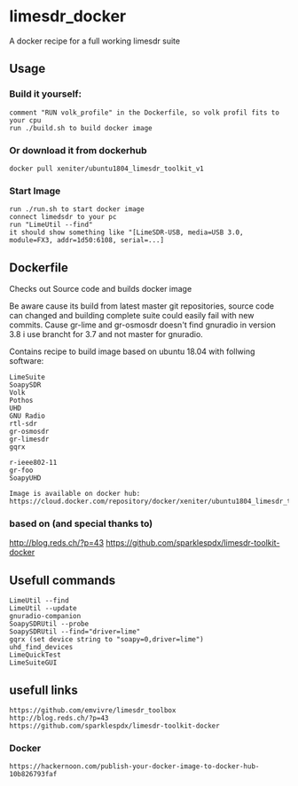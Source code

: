 # limesdr_docker
A docker recipe for a full working limesdr suite

## Usage

### Build it yourself:
    comment "RUN volk_profile" in the Dockerfile, so volk profil fits to your cpu
    run ./build.sh to build docker image
    
### Or download it from dockerhub
    docker pull xeniter/ubuntu1804_limesdr_toolkit_v1

### Start Image    
    run ./run.sh to start docker image
    connect limedsdr to your pc
    run "LimeUtil --find"
    it should show something like "[LimeSDR-USB, media=USB 3.0, module=FX3, addr=1d50:6108, serial=...]
    
## 

## Dockerfile

Checks out Source code and builds docker image

Be aware cause its build from latest master git repositories, source code can changed and building complete suite could easily fail with new commits.
Cause gr-lime and gr-osmosdr doesn't find gnuradio in version 3.8 i use brancht for 3.7 and not master for gnuradio.

Contains recipe to build image based on ubuntu 18.04 with follwing software:

    LimeSuite
    SoapySDR
    Volk
    Pothos
    UHD
    GNU Radio
    rtl-sdr
    gr-osmosdr
    gr-limesdr
    gqrx
    
    r-ieee802-11
    gr-foo
    SoapyUHD
    
    Image is available on docker hub:
    https://cloud.docker.com/repository/docker/xeniter/ubuntu1804_limesdr_toolkit_v1/general

### based on (and special thanks to)
 http://blog.reds.ch/?p=43
 https://github.com/sparklespdx/limesdr-toolkit-docker
 
## Usefull commands
    LimeUtil --find
    LimeUtil --update
    gnuradio-companion
    SoapySDRUtil --probe
    SoapySDRUtil --find="driver=lime"
    gqrx (set device string to "soapy=0,driver=lime")
    uhd_find_devices
    LimeQuickTest
    LimeSuiteGUI
    
## usefull links
    https://github.com/emvivre/limesdr_toolbox
    http://blog.reds.ch/?p=43
    https://github.com/sparklespdx/limesdr-toolkit-docker
    
### Docker
    https://hackernoon.com/publish-your-docker-image-to-docker-hub-10b826793faf
    
    
